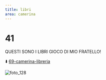 ```yaml
---
title: libri
area: camerina
---
```

# 41
QUESTI SONO I LIBRI GIOCO DI MIO FRATELLO!

⬇️ [69-camerina-libreria](69-camerina-libreria.md)

![foto_128](_assets/preview_color/foto_128.jpg)